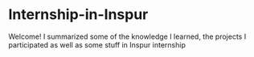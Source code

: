 # Internship-in-Inspur
Welcome! I summarized some of the knowledge I learned, the projects I participated as well as some stuff in Inspur internship
